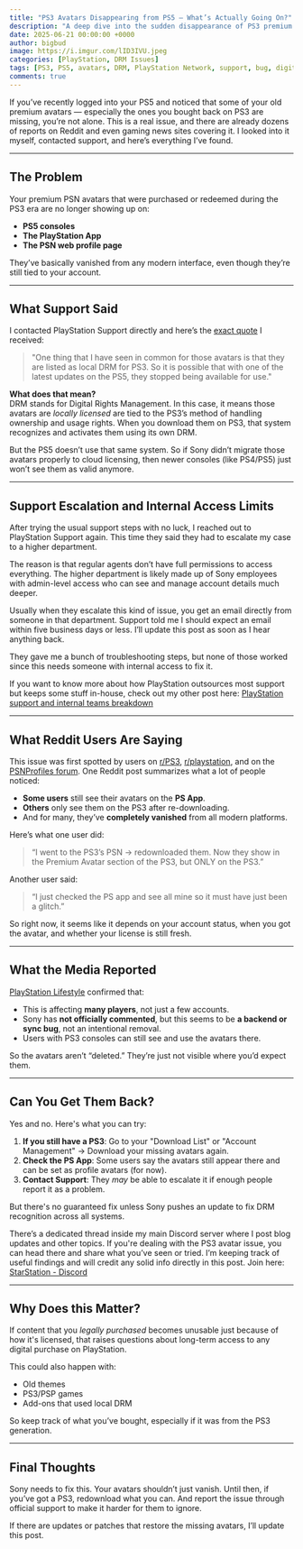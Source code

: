 ```yaml
---
title: "PS3 Avatars Disappearing from PS5 — What’s Actually Going On?"
description: "A deep dive into the sudden disappearance of PS3 premium avatars on PS5 and the PlayStation App. Includes support responses, DRM explanation, and community findings."
date: 2025-06-21 00:00:00 +0000
author: bigbud
image: https://i.imgur.com/lID3IVU.jpeg
categories: [PlayStation, DRM Issues]
tags: [PS3, PS5, avatars, DRM, PlayStation Network, support, bug, digital ownership]
comments: true
---
```


If you’ve recently logged into your PS5 and noticed that some of your old premium avatars — especially the ones you bought back on PS3 are missing, you’re not alone. This is a real issue, and there are already dozens of reports on Reddit and even gaming news sites covering it. I looked into it myself, contacted support, and here’s everything I’ve found.

---

## The Problem

Your premium PSN avatars that were purchased or redeemed during the PS3 era are no longer showing up on:

- **PS5 consoles**
- **The PlayStation App**
- **The PSN web profile page**

They’ve basically vanished from any modern interface, even though they’re still tied to your account.

---

## What Support Said

I contacted PlayStation Support directly and here’s the [exact quote](https://i.imgur.com/iqhWTTa.jpeg) I received:

> "One thing that I have seen in common for those avatars is that they are listed as local DRM for PS3. So it is possible that with one of the latest updates on the PS5, they stopped being available for use."

**What does that mean?**  
DRM stands for Digital Rights Management. In this case, it means those avatars are *locally licensed* are tied to the PS3’s method of handling ownership and usage rights. When you download them on PS3, that system recognizes and activates them using its own DRM.

But the PS5 doesn’t use that same system. So if Sony didn’t migrate those avatars properly to cloud licensing, then newer consoles (like PS4/PS5) just won’t see them as valid anymore.

---

## Support Escalation and Internal Access Limits

After trying the usual support steps with no luck, I reached out to PlayStation Support again. This time they said they had to escalate my case to a higher department.

The reason is that regular agents don’t have full permissions to access everything. The higher department is likely made up of Sony employees with admin-level access who can see and manage account details much deeper.

Usually when they escalate this kind of issue, you get an email directly from someone in that department. Support told me I should expect an email within five business days or less. I’ll update this post as soon as I hear anything back.

They gave me a bunch of troubleshooting steps, but none of those worked since this needs someone with internal access to fix it.

If you want to know more about how PlayStation outsources most support but keeps some stuff in-house, check out my other post here: [PlayStation support and internal teams breakdown](https://bigbudone.com/posts/playstation-account-closure-full-internal-list/)

---

## What Reddit Users Are Saying

This issue was first spotted by users on [r/PS3](https://www.reddit.com/r/PS3/comments/1ldczdb/ps3_avatars_reportedly_disappearing_from_ps5/), [r/playstation](https://www.reddit.com/r/playstation/s/XLRl5ERVHn), and on the [PSNProfiles forum](https://forum.psnprofiles.com/topic/179671-ps3-premium-avatars-seem-to-have-disappeared/). One Reddit post summarizes what a lot of people noticed:

- **Some users** still see their avatars on the **PS App**.
- **Others** only see them on the PS3 after re-downloading.
- And for many, they’ve **completely vanished** from all modern platforms.

Here’s what one user did:
> “I went to the PS3’s PSN → redownloaded them. Now they show in the Premium Avatar section of the PS3, but ONLY on the PS3.”

Another user said:
> “I just checked the PS app and see all mine so it must have just been a glitch.”

So right now, it seems like it depends on your account status, when you got the avatar, and whether your license is still fresh.

---

## What the Media Reported

[PlayStation Lifestyle](https://www.playstationlifestyle.net/2025/06/16/ps3-premium-psn-avatars-missing-ps5-ps-app/) confirmed that:

- This is affecting **many players**, not just a few accounts.
- Sony has **not officially commented**, but this seems to be **a backend or sync bug**, not an intentional removal.
- Users with PS3 consoles can still see and use the avatars there.

So the avatars aren’t “deleted.” They’re just not visible where you’d expect them.

---

## Can You Get Them Back?

Yes and no. Here's what you can try:

1. **If you still have a PS3**: Go to your "Download List" or "Account Management" → Download your missing avatars again.
2. **Check the PS App**: Some users say the avatars still appear there and can be set as profile avatars (for now).
3. **Contact Support**: They *may* be able to escalate it if enough people report it as a problem.

But there's no guaranteed fix unless Sony pushes an update to fix DRM recognition across all systems.

There’s a dedicated thread inside my main Discord server where I post blog updates and other topics. If you're dealing with the PS3 avatar issue, you can head there and share what you’ve seen or tried. I’m keeping track of useful findings and will credit any solid info directly in this post. Join here: [StarStation - Discord](https://discord.gg/EnAD7qUGc6)

---

## Why Does this Matter?

If content that you *legally purchased* becomes unusable just because of how it's licensed, that raises questions about long-term access to any digital purchase on PlayStation.

This could also happen with:

- Old themes
- PS3/PSP games
- Add-ons that used local DRM

So keep track of what you’ve bought, especially if it was from the PS3 generation.

---

## Final Thoughts

Sony needs to fix this. Your avatars shouldn’t just vanish. Until then, if you’ve got a PS3, redownload what you can. And report the issue through official support to make it harder for them to ignore.

If there are updates or patches that restore the missing avatars, I’ll update this post.
